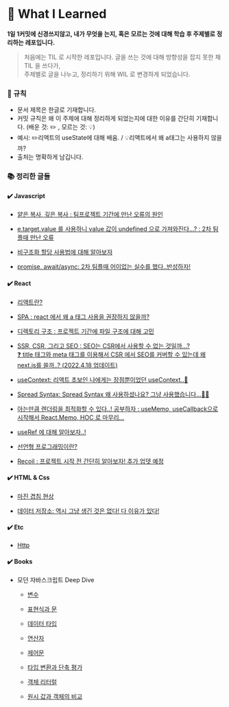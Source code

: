 # 🚀 What I Learned

**1일 1커밋에 신경쓰지않고, 내가 무엇을 는지, 혹은 모르는 것에 대해 학습 후 주제별로 정리하는 레포입니다.**

> 처음에는 TIL 로 시작한 레포입니다. 글을 쓰는 것에 대해 방향성을 잡지 못한 채 TIL 을 쓰다가, <br />
> 주제별로 글을 나누고, 정리하기 위해 WIL 로 변경하게 되었습니다.

### 📌 규칙 <br />

- 문서 제목은 한글로 기재합니다.
- 커밋 규칙은 왜 이 주제에 대해 정리하게 되었는지에 대한 이유를 간단히 기재합니다. (배운 것: ✏️ , 모르는 것: 💡)
- 예시: ✏️리액트의 useState에 대해 배움. / 💡리액트에서 왜 a태그는 사용하지 않을까?
- 출처는 명확하게 남깁니다.

### 📚 정리한 글들

#### ✔️ Javascript

- [얕은 복사, 깊은 복사 : 팀프로젝트 기간에 만난 오류의 원인](https://github.com/Nayeon97/WIL/blob/9f3c94f9a800aedb9dc6a7b8a757145f2ec86959/JS/%EC%96%95%EC%9D%80%20%EB%B3%B5%EC%82%AC,%20%EA%B9%8A%EC%9D%80%20%EB%B3%B5%EC%82%AC.md)

- [e.target.value 를 사용하니 value 값이 undefined 으로 가져와진다...? : 2차 팀플때 만난 오류](https://github.com/Nayeon97/WIL/blob/723a8595dd5473e84db4cf9050a97264d8a469aa/JS/currentTarget..%3F.md)

- [비구조화 할당 사용법에 대해 알아보자](https://github.com/Nayeon97/WIL/blob/c88d22ad72f56953ea4daf3431a8d9bf793bb077/JS/%EB%B9%84%EA%B5%AC%EC%A1%B0%ED%99%94%20%ED%95%A0%EB%8B%B9.md)

- [promise, await/async: 2차 팀플때 어이없는 실수를 했다..반성하자!](https://github.com/Nayeon97/WIL/blob/61f520801017fa38b44ee873f05d7919ec1f73f1/JS/promise.md)

#### ✔️ React <br />

- [리액트란?](https://github.com/Nayeon97/TIL/blob/1b3f3a8073d7eec0cc6d67a8dde53b553453e5ec/React/React.md)

- [SPA : react 에서 왜 a 태그 사용을 권장하지 않을까? ](https://github.com/Nayeon97/WIL/blob/69981caaf331f7c0078f4ac03c21a5eb621ff87b/React/SPA%EC%97%90%20%EB%8C%80%ED%95%B4%20%EC%95%8C%EA%B2%8C%EB%90%98%EB%8B%A4.md)

- [디렉토리 구조 : 프로젝트 기간에 파일 구조에 대해 고민](https://github.com/Nayeon97/WIL/blob/14d7d5aaf41a6525429643a82db96f59db1593f3/React/%EB%94%94%EB%A0%89%ED%86%A0%EB%A6%AC%EA%B5%AC%EC%A1%B0.md) <br />
- [SSR, CSR, 그리고 SEO : SEO는 CSR에서 사용할 수 없는 것일까...?  
  ❓ title 태그와 meta 태그를 이용해서 CSR 에서 SEO를 커버할 수 있는데 왜 next.js를 쓸까..? (2022.4.18 업데이트)](https://github.com/Nayeon97/WIL/blob/6e742e12758a1574f0cae9d0bb2c7dd3d40ab45a/React/SSR,%20CSR,%20SEO.md)

- [useContext: 리액트 초보인 나에게는 장점뿐이었던 useContext..🥲](https://github.com/Nayeon97/WIL/blob/1e90b7f51efd525ab1d2d2c3dbce17148ed4bf5f/React/useContext.md)

- [Spread Syntax: Spread Syntax 왜 사용하셨나요? 그냥 사용했습니다...🤦‍♀️](https://github.com/Nayeon97/WIL/blob/a60d5a1ec83a102ac767e15f9a27433821f6a84f/React/Spread%20Syntax.md)

- [아는만큼 렌더링을 최적화할 수 있다..! 공부하자 : useMemo, useCallback으로 시작해서 React.Memo, HOC 로 마무리...](<https://github.com/Nayeon97/WIL/blob/6377a358160b2d21ebfe78b806fa52b435566188/React/useMemo,%20useCallback(+React.memo).md>)

- [useRef 에 대해 알아보자..!](https://github.com/Nayeon97/WIL/blob/aa9ba98a8964883dce9f89ebab2a3820b801c156/React/useRef.md)   
- [선언형 프로그래밍이란?](https://github.com/Nayeon97/WIL/blob/3f88fc9abf0e93ca7cc50834d589ee2ba74cd8bc/React/%EC%84%A0%EC%96%B8%ED%98%95%20%ED%94%84%EB%A1%9C%EA%B7%B8%EB%9E%98%EB%B0%8D.md)
- [Recoil : 프로젝트 시작 전 간단히 알아보자! 추가 업뎃 예정 ](https://github.com/Nayeon97/WIL/blob/0ee0e2cf99fbba8b31afcad91350706c430031a8/React/Recoil.md)

#### ✔️ HTML & Css

- [마진 겹침 현상](https://github.com/Nayeon97/WIL/blob/ab5789ee123bb2e47fe9c4c6010b1a1ef9f77f6e/Css/%EB%A7%88%EC%A7%84%EA%B2%B9%EC%B9%A8%ED%98%84%EC%83%81.md)

- [데이터 저장소: 역시 그냥 생긴 것은 없다! 다 이유가 있다! ](https://github.com/Nayeon97/WIL/blob/4bccaefe769f8e6ea718c9a53ff2dfc625e3227a/HTML,%20Css/%EB%8D%B0%EC%9D%B4%ED%84%B0%20%EC%A0%80%EC%9E%A5%EC%86%8C.md)

#### ✔️ Etc
- [Http](Etc/HTTP.md)

#### ✔️ Books

- 모던 자바스크립트 Deep Dive

  - [변수](https://github.com/Nayeon97/WIL/blob/4702e22c2cd4444240d3a3b05a17a2dae0f94fd6/Books/Modern_JS/4%EC%9E%A5_%EB%B3%80%EC%88%98.md)

  - [표현식과 문](https://github.com/Nayeon97/WIL/blob/358b9386554efbc248d6f3d44dd045d7d1aa8a82/Books/Modern_JS/5%EC%9E%A5_%ED%91%9C%ED%98%84%EC%8B%9D%EA%B3%BC%20%EB%AC%B8.md)

  - [데이터 타입](https://github.com/Nayeon97/WIL/blob/06b45fde8a6d83d4c48a3e45e4aabbaef8b05a45/Books/Modern_JS/6%EC%9E%A5_%EB%8D%B0%EC%9D%B4%ED%84%B0%20%ED%83%80%EC%9E%85.md)

  - [연산자](https://github.com/Nayeon97/WIL/blob/a057844e0911f4dcf4d3bda0a71acbe91dc4805f/Books/Modern_JS/7%EC%9E%A5_%EC%97%B0%EC%82%B0%EC%9E%90.md)

  - [제어문](Books/Modern_JS/8장_제어문.md)

  - [타입 변환과 단축 평가](https://github.com/Nayeon97/WIL/blob/6aa9cf050705ee4e21f555c9e63c74cbcee834a5/Books/Modern_JS/9%EC%9E%A5_%ED%83%80%EC%9E%85%20%EB%B3%80%ED%99%98%EA%B3%BC%20%EB%8B%A8%EC%B6%95%20%ED%8F%89%EA%B0%80.md)

  - [객체 리터럴](https://github.com/Nayeon97/WIL/blob/f96db861a7cdb0c279a2ad50687d64a4e7f2abf0/Books/Modern_JS/10%EC%9E%A5_%EA%B0%9D%EC%B2%B4%20%EB%A6%AC%ED%84%B0%EB%9F%B4.md)  

  - [원시 값과 객체의 비교](https://github.com/Nayeon97/WIL/blob/0507f2eff602daf7e04db1de337778adfacea67a/Books/Modern_JS/11%EC%9E%A5_%EC%9B%90%EC%8B%9C%20%EA%B0%92%EA%B3%BC%20%EA%B0%9D%EC%B2%B4%EC%9D%98%20%EB%B9%84%EA%B5%90.md) 


